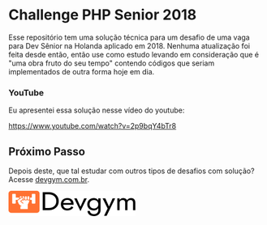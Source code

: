 Challenge PHP Senior 2018
=========

Esse repositório tem uma solução técnica para um desafio de uma vaga para Dev Sênior na Holanda aplicado em 2018. Nenhuma atualização foi feita desde então, então use como estudo levando em consideração que é "uma obra fruto do seu tempo" contendo códigos que seriam implementados de outra forma hoje em dia.

### YouTube 

Eu apresentei essa solução nesse vídeo do youtube: 

https://www.youtube.com/watch?v=2p9bqY4bTr8

## Próximo Passo

Depois deste, que tal estudar com outros tipos de desafios com solução? Acesse [devgym.com.br](https://app.devgym.com.br?utm_campaign=phpsenior2018&utm_medium=social&utm_source=github). 

[![](https://raw.githubusercontent.com/devgymbr/files/main/devgymblack.png)](https://app.devgym.com.br?utm_campaign=rinhaback&utm_medium=social&utm_source=github)
